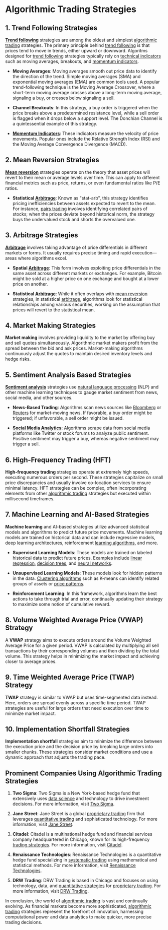 # Algorithmic Trading Strategies

## 1. Trend Following Strategies

**[Trend following](../t/trend_following.md)** strategies are among the oldest and simplest [algorithmic trading](../a/algorithmic_trading.md) strategies. The primary principle behind [trend following](../t/trend_following.md) is that prices tend to move in trends, either upward or downward. Algoritms designed for [trend following](../t/trend_following.md) strategies typically rely on [technical indicators](../t/technical_indicators.md) such as moving averages, breakouts, and [momentum indicators](../m/momentum_indicators.md).

- **Moving Averages**: Moving averages smooth out price data to identify the direction of the trend. Simple moving averages (SMA) and exponential moving averages (EMA) are common tools used. A popular trend-following technique is the Moving Average Crossover, where a short-term moving average crosses above a long-term moving average, signaling a buy, or crosses below signaling a sell.

- **Channel Breakouts**: In this strategy, a buy order is triggered when the price breaks above a predetermined resistance level, while a sell order is flagged when it drops below a support level. The Donchian Channel is a quintessential example of this strategy.

- **[Momentum Indicators](../m/momentum_indicators.md)**: These indicators measure the velocity of price movements. Popular ones include the Relative Strength Index (RSI) and the Moving Average Convergence Divergence (MACD).

## 2. Mean Reversion Strategies

**[Mean reversion](../m/mean_reversion.md)** strategies operate on the theory that asset prices will revert to their mean or average levels over time. This can apply to different financial metrics such as price, returns, or even fundamental ratios like P/E ratios.

- **Statistical [Arbitrage](../a/arbitrage.md)**: Known as "stat-arb", this strategy identifies pricing inefficiencies between assets expected to revert to the mean. For instance, [pairs trading](../p/pairs_trading.md) involves identifying correlated pairs of stocks; when the prices deviate beyond historical norm, the strategy buys the undervalued stock and shorts the overvalued one.

## 3. Arbitrage Strategies

**[Arbitrage](../a/arbitrage.md)** involves taking advantage of price differentials in different markets or forms. It usually requires precise timing and rapid execution—areas where algorithms excel.

- **Spatial [Arbitrage](../a/arbitrage.md)**: This form involves exploiting price differentials in the same asset across different markets or exchanges. For example, Bitcoin might be sold at a higher price on one exchange and bought at a lower price on another.

- **Statistical [Arbitrage](../a/arbitrage.md)**: While it often overlaps with [mean reversion](../m/mean_reversion.md) strategies, in statistical [arbitrage](../a/arbitrage.md), algorithms look for statistical relationships among various securities, working on the assumption that prices will revert to the statistical mean.

## 4. Market Making Strategies

**Market making** involves providing liquidity to the market by offering buy and sell quotes simultaneously. Algorithmic market makers profit from the spread between the bid and ask prices. Market-making algorithms continuously adjust the quotes to maintain desired inventory levels and hedge risks.

## 5. Sentiment Analysis Based Strategies

**[Sentiment analysis](../s/sentiment_analysis.md)** strategies use [natural language processing](../n/natural_language_processing_(nlp)_in_trading.md) (NLP) and other machine learning techniques to gauge market sentiment from news, social media, and other sources.

- **News-Based Trading**: Algorithms scan news sources like [Bloomberg](../b/bloomberg.md) or [Reuters](../r/reuters.md) for market-moving news. If favorable, a buy order might be triggered; if unfavorable, a sell order might be issued.

- **[Social Media Analytics](../s/social_media_analytics.md)**: Algorithms scrape data from social media platforms like Twitter or stock forums to analyze public sentiment. Positive sentiment may trigger a buy, whereas negative sentiment may trigger a sell.

## 6. High-Frequency Trading (HFT)

**High-frequency trading** strategies operate at extremely high speeds, executing numerous orders per second. These strategies capitalize on small price discrepancies and usually involve co-location services to ensure minimal latency. HFT strategies can be complex, often incorporating elements from other [algorithmic trading](../a/algorithmic_trading.md) strategies but executed within millisecond timeframes.

## 7. Machine Learning and AI-Based Strategies

**Machine learning** and AI-based strategies utilize advanced statistical models and algorithms to predict future price movements. Machine learning models are trained on historical data and can include regressive models, deep learning architectures, reinforcement [learning algorithms](../l/learning_algorithms_in_trading.md), and more.

- **Supervised Learning Models**: These models are trained on labeled historical data to predict future prices. Examples include [linear regression](../l/linear_regression.md), [decision trees](../d/decision_trees.md), and [neural networks](../n/neural_networks_in_trading.md).

- **Unsupervised Learning Models**: These models look for hidden patterns in the data. [Clustering algorithms](../c/clustering_algorithms.md) such as K-means can identify related groups of assets or [price patterns](../p/price_patterns.md).

- **Reinforcement Learning**: In this framework, algorithms learn the best actions to take through trial and error, continually updating their strategy to maximize some notion of cumulative reward.

## 8. Volume Weighted Average Price (VWAP) Strategy

A **VWAP** strategy aims to execute orders around the Volume Weighted Average Price for a given period. VWAP is calculated by multiplying all sell transactions by their corresponding volumes and then dividing by the total volume. This strategy helps in minimizing the market impact and achieving closer to average prices.

## 9. Time Weighted Average Price (TWAP) Strategy

**TWAP** strategy is similar to VWAP but uses time-segmented data instead. Here, orders are spread evenly across a specific time period. TWAP strategies are useful for large orders that need execution over time to minimize market impact.

## 10. Implementation Shortfall Strategies

**Implementation shortfall** strategies aim to minimize the difference between the execution price and the decision price by breaking large orders into smaller chunks. These strategies consider market conditions and use a dynamic approach that adjusts the trading pace.

## Prominent Companies Using Algorithmic Trading Strategies

1. **Two Sigma**: Two Sigma is a New York-based hedge fund that extensively uses [data science](../d/data_science_in_trading.md) and technology to drive investment decisions. For more information, visit [Two Sigma](https://www.twosigma.com/).

2. **Jane Street**: Jane Street is a global [proprietary trading](../p/proprietary_trading.md) firm that leverages [quantitative trading](../q/quantitative_trading.md) and sophisticated technology. For more information, visit [Jane Street](https://www.janestreet.com/).

3. **Citadel**: Citadel is a multinational hedge fund and financial services company headquartered in Chicago, known for its high-frequency [trading strategies](../t/trading_strategies.md). For more information, visit [Citadel](https://www.citadel.com/).

4. **Renaissance Technologies**: Renaissance Technologies is a quantitative hedge fund specializing in [systematic trading](../s/systematic_trading.md) using mathematical and statistical methods. For more information, visit [Renaissance Technologies](https://www.rentec.com/).

5. **DRW Trading**: DRW Trading is based in Chicago and focuses on using technology, data, and [quantitative strategies](../q/quantitative_strategies_in_trading.md) for [proprietary trading](../p/proprietary_trading.md). For more information, visit [DRW Trading](https://drw.com/).

In conclusion, the world of [algorithmic trading](../a/algorithmic_trading.md) is vast and continually evolving. As financial markets become more sophisticated, [algorithmic trading](../a/algorithmic_trading.md) strategies represent the forefront of innovation, harnessing computational power and data analytics to make quicker, more precise trading decisions.